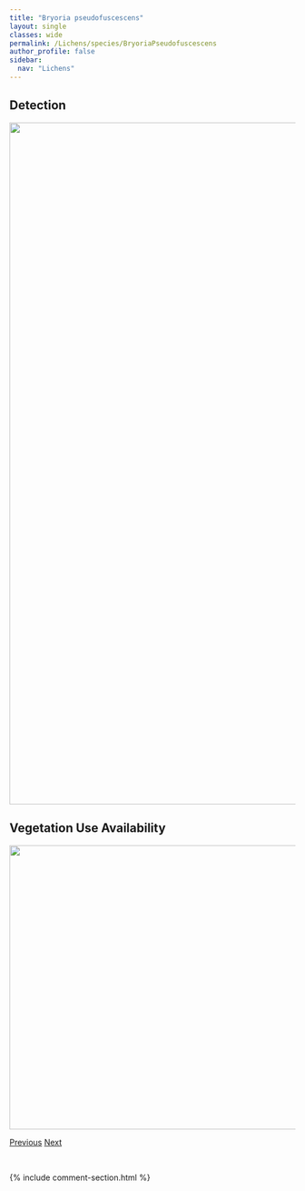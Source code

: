 ```yaml
---
title: "Bryoria pseudofuscescens"
layout: single
classes: wide
permalink: /Lichens/species/BryoriaPseudofuscescens
author_profile: false
sidebar:
  nav: "Lichens"
---
```


<h2>Detection</h2>

<a href="https://drive.google.com/uc?export=view&id=1aaWDhlxKBsQrZlX1IaQrEHSFQN9H4NHD">
<img src="https://drive.google.com/uc?export=view&id=1aaWDhlxKBsQrZlX1IaQrEHSFQN9H4NHD" height = "1200" width = "800">
</a>


<h2>Vegetation Use Availability</h2>

<a href="https://drive.google.com/uc?export=view&id=1MBmhzRFxbANnuZOZJ5bFy_6KuCI2XYXN">
<img src="https://drive.google.com/uc?export=view&id=1MBmhzRFxbANnuZOZJ5bFy_6KuCI2XYXN" height = "500" width = "1000">
</a>


<a href="/DevelopmentWebsite/Lichens/species/BryoriaPikei" class="pagination--pager" title="Bryoria pikei">Previous</a> <a href="/DevelopmentWebsite/Lichens/species/BryoriaSimplicior" class="pagination--pager" title="Bryoria simplicior">Next</a>

<p>&nbsp;</p>

{% include comment-section.html %}
